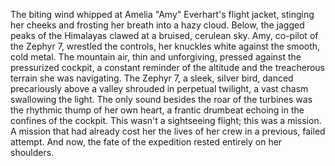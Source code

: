 The biting wind whipped at Amelia "Amy"  Everhart's flight jacket, stinging her cheeks and frosting her breath into a hazy cloud.  Below, the jagged peaks of the Himalayas clawed at a bruised, cerulean sky.  Amy, co-pilot of the Zephyr 7, wrestled the controls, her knuckles white against the smooth, cold metal.  The mountain air, thin and unforgiving, pressed against the pressurized cockpit, a constant reminder of the altitude and the treacherous terrain she was navigating.  The Zephyr 7, a sleek, silver bird, danced precariously above a valley shrouded in perpetual twilight, a vast chasm swallowing the light.  The only sound besides the roar of the turbines was the rhythmic thump of her own heart, a frantic drumbeat echoing in the confines of the cockpit.  This wasn't a sightseeing flight; this was a mission.  A mission that had already cost her the lives of her crew in a previous, failed attempt.  And now, the fate of the expedition rested entirely on her shoulders.
